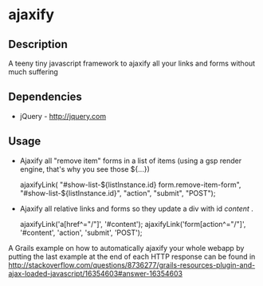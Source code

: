 ajaxify
================================

Description
-------------------------

A teeny tiny javascript framework to ajaxify all your links and forms without much suffering

Dependencies
-------------------------

  * jQuery - http://jquery.com

Usage
-------------------------

 * Ajaxify all "remove item" forms in a list of items (using a gsp render engine, that's why you see those ${...})

     ajaxifyLink(
         "#show-list-${listInstance.id} form.remove-item-form",
         "#show-list-${listInstance.id}",
         "action",
         "submit",
         "POST");

 * Ajaxify all relative links and forms so they update a div with id *content* .

    ajaxifyLink('a[href^="/"]', '#content');
    ajaxifyLink('form[action^="/"]', '#content', 'action', 'submit', 'POST');

A Grails example on how to automatically ajaxify your whole webapp by putting the last example at the end of each HTTP response can be found in http://stackoverflow.com/questions/8736277/grails-resources-plugin-and-ajax-loaded-javascript/16354603#answer-16354603
